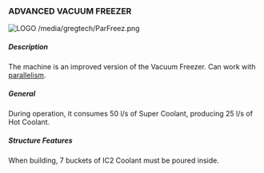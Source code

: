 ### ADVANCED VACUUM FREEZER

![LOGO](https://raw.githubusercontent.com/GT-IMPACT/impact-front/main/public/media/gregtech/ParFreez.png)
/media/gregtech/ParFreez.png
##### Description

The machine is an improved version of the Vacuum Freezer. Can work with [parallelism](#/mechanics#parallelism).

##### General

During operation, it consumes 50 l/s of Super Coolant, producing 25 l/s of Hot Coolant.

##### Structure Features

When building, 7 buckets of IC2 Coolant must be poured inside.
